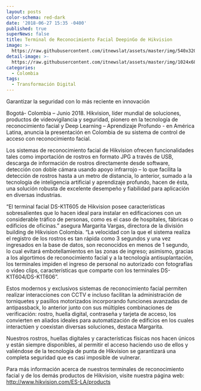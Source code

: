 ```yaml
---
layout: posts
color-schema: red-dark
date: '2018-06-27 15:35 -0400'
published: true
superNews: false
title: Terminal de Reconocimiento Facial DeepinGo de Hikvision
image: >-
  https://raw.githubusercontent.com/itnewslat/assets/master/img/540x320/Reconocimiento-Facial-p.jpg
detail-image: >-
  https://raw.githubusercontent.com/itnewslat/assets/master/img/1024x680/Reconocimiento-Facial-g.jpg
categories:
  - Colombia
tags:
  - Transformación Digital
---
```

Garantizar la seguridad con lo más reciente en innovación

Bogotá- Colombia – Junio 2018. Hikvision, líder mundial de soluciones, productos de videovigilancia y seguridad, pionero en la tecnología de reconocimiento facial y Deep Learning – Aprendizaje Profundo - en América Latina, anuncia la presentación en Colombia de su sistema de control de acceso con reconocimiento facial.

Los sistemas de reconocimiento facial de Hikvision ofrecen funcionalidades tales como importación de rostros en formato JPG a través de USB, descarga de información de rostros directamente desde software, detección con doble cámara usando apoyo infrarrojo – lo que facilita la detección de rostros hasta a un metro de distancia, lo anterior, sumado a la tecnología de inteligencia artificial y aprendizaje profundo, hacen de ésta, una solución robusta de excelente desempeño y fiabilidad para aplicación en diversas industrias.

“El terminal facial DS-K1T605 de Hikvision posee características sobresalientes que lo hacen ideal para instalar en edificaciones con un considerable tráfico de personas, como es el caso de hospitales, fábricas o edificios de oficinas.” asegura Margarita Vargas, directora de la división building de Hikvision Colombia. “La velocidad con la que el sistema realiza el registro de los rostros es tan rápida como 3 segundos y una vez ingresados en la base de datos, son reconocidos en menos de 1 segundo, lo cual evitará embotellamientos en las zonas de ingreso; asimismo, gracias a los algortimos de reconocimiento facial y a la tecnología antisuplantación, los terminales impiden el ingreso de personal no autorizado con fotografías o video clips, características que comparte con los terminales DS-K1T604/DS-K1T606”.
 
Estos modernos y exclusivos sistemas de reconocimiento facial permiten realizar interacciones con CCTV e incluso facilitan la administración de torniquetes y pasillos motorizados incorporando funciones avanzadas de antipassback, lo anterior junto con sus múltiples combinaciones de verificación: rostro, huella digital, contraseña y tarjeta de acceso, los convierten en aliados ideales para automatización de edificios en los cuales interactúen y coexistan diversas soluciones, destaca Margarita.

Nuestros rostros, huellas digitales y características físicas nos hacen únicos y están siempre disponibles, al permitir el acceso haciendo uso de ellos y valiéndose de la tecnología de punta de Hikvision se garantizará una completa seguridad que es casi imposible de vulnerar.

Para más información acerca de nuestros terminales de reconocimiento facial y de los demás productos de Hikvision, visite nuestra página web: http://www.hikvision.com/ES-LA/products